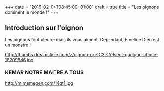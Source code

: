 +++
date = "2016-02-04T08:45:00+01:00"
draft = true
title = "Les oignons dominent le monde !"
+++
## Introduction sur l'oignon

   Les oignons font pleurer mais ils vous aiment.
   Cependant, Emeline Dieu est un monstre !


   http://thumbs.dreamstime.com/z/oignon-pr%C3%A9sent-quelque-chose-18209846.jpg

### KEMAR NOTRE MAITRE A TOUS

http://m.memegen.com/ll4qt1.jpg